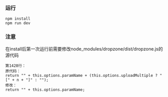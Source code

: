 ### 运行

```
npm install
npm run dev
```

### 注意
在install后第一次运行前需要修改node_modules/dropzone/dist/dropzone.js的源代码

```
第1428行：
原代码：
return "" + this.options.paramName + (this.options.uploadMultiple ? "[" + n + "]" : "");
修改：        
return "" + this.options.paramName;
```